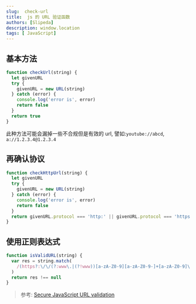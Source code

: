 ```yaml
---
slug:  check-url
title:  js 的 URL 验证函数
authors: [Slipeda]
description: window.location
tags: [ JavaScript]
---
```


<!-- truncate -->

## 基本方法

```js
function checkUrl(string) {
  let givenURL
  try {
    givenURL = new URL(string)
  } catch (error) {
    console.log('error is', error)
    return false
  }
  return true
}
```

此种方法可能会漏掉一些不合规但是有效的 url, 譬如:`youtube://abcd`, `a://1.2.3.4@1.2.3.4`

## 再确认协议

```js
function checkHttpUrl(string) {
  let givenURL
  try {
    givenURL = new URL(string)
  } catch (error) {
    console.log('error is', error)
    return false
  }
  return givenURL.protocol === 'http:' || givenURL.protocol === 'https:'
}
```

## 使用正则表达式

```js
function isValidURL(string) {
  var res = string.match(
    /(https?:\/\/(?:www\.|(?!www))[a-zA-Z0-9][a-zA-Z0-9-]+[a-zA-Z0-9]\.[^\s]{2,}|www\.[a-zA-Z0-9][a-zA-Z0-9-]+[a-zA-Z0-9]\.[^\s]{2,}|https?:\/\/(?:www\.|(?!www))[a-zA-Z0-9]+\.[^\s]{2,}|www\.[a-zA-Z0-9]+\.[^\s]{2,})/gi
  )
  return res !== null
}
```

> 参考: [Secure JavaScript URL validation](https://snyk.io/blog/secure-javascript-url-validation/)
